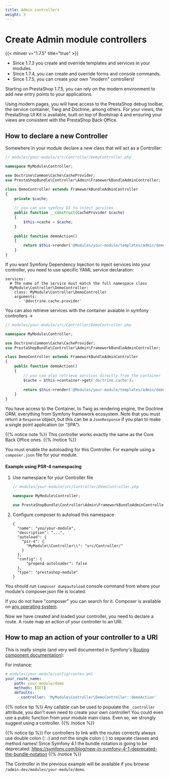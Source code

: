 ```yaml
---
title: Admin controllers
weight: 3
---
```


# Create Admin module controllers
{{< minver v="1.7.5" title="true" >}}

* Since 1.7.3 you create and override templates and services in your modules.
* Since 1.7.4, you can create and override forms and console commands.
* Since 1.7.5, you can create your own "modern" controllers!

Starting on PrestaShop 1.7.5, you can rely on the modern environment to add new entry points to your applications.

Using modern pages, you will have access to the PrestaShop debug toolbar, the service container, Twig and Doctrine, among others. For your views, the PrestaShop UI Kit is available, built on top of Bootstrap 4 and ensuring your views are consistent with the PrestaShop Back Office.

## How to declare a new Controller

Somewhere in your module declare a new class that will act as a Controller:
```php
// modules/your-module/src/Controller/DemoController.php

namespace MyModule\Controller;

use Doctrine\Common\Cache\CacheProvider;
use PrestaShopBundle\Controller\Admin\FrameworkBundleAdminController;

class DemoController extends FrameworkBundleAdminController
{
    private $cache;
       
    // you can use symfony DI to inject services
    public function __construct(CacheProvider $cache)
    {
        $this->cache = $cache;
    }
    
    public function demoAction()
    {
        return $this->render('@Modules/your-module/templates/admin/demo.html.twig');
    }
}
```

If you want Symfony Dependency Injection to inject services into your controller, you need to use specific YAML service declaration:
```
services:
  # The name of the service must match the full namespace class
  MyModule\Controller\DemoController:
    class: MyModule\Controller\DemoController
    arguments:
      - '@doctrine.cache.provider'
```

You can also retrieve services with the container avaiable in symfony controllers ->
```php
// modules/your-module/src/Controller/DemoController.php

namespace MyModule\Controller;

use Doctrine\Common\Cache\CacheProvider;
use PrestaShopBundle\Controller\Admin\FrameworkBundleAdminController;

class DemoController extends FrameworkBundleAdminController
{
    public function demoAction()
    {
        // you can also retrieve services directly from the container
        $cache = $this->container->get('doctrine.cache');
        
        return $this->render('@Modules/your-module/templates/admin/demo.html.twig');
    }
}
```

You have access to the Container, to Twig as rendering engine, the Doctrine ORM, everything from Symfony framework ecosystem.
Note that you must return a `Response` object, but this can be a `JsonResponse` if you plan to make a single point application (or "SPA").

{{% notice note %}}
This controller works exactly the same as the Core Back Office ones.
{{% /notice %}} 

You must enable the autoloading for this Controller. For example using a `composer.json` file for your module.

#### Example using PSR-4 namespacing

1. Use namespace for your Controller file

    ```php
    // modules/your-module/src/Controller/DemoController.php
    
    namespace MyModule\Controller;
    
    use PrestaShopBundle\Controller\Admin\FrameworkBundleAdminController;
    ```

2. Configure composer to autoload this namespace

    ```
    {
      "name": "you/your-module",
      "description": "...",
      "autoload": {
        "psr-4": {
          "MyModule\\Controller\\": "src/Controller/"
        }
      },
      "config": {
          "prepend-autoloader": false
      },
      "type": "prestashop-module"
    }
    ```
You should run `composer dumpautoload` console command from where your module's composer.json file is located.

If you do not have "composer" you can search for it. Composer is available on [any operating system](https://getcomposer.org/doc/00-intro.md).

Now we have created and loaded your controller, you need to declare a route. A route map an action of your controller to an URI.

## How to map an action of your controller to a URI

This is really simple (and very well documented in Symfony's [Routing component documentation](https://symfony.com/doc/3.4/routing.html)):

For instance:

```yaml
# modules/your-module/config/routes.yml
your_route_name:
    path: your-module/demo
    methods: [GET]
    defaults:
      _controller: 'MyModule\Controller\DemoController::demoAction'
```

{{% notice tip %}}
Any callable can be used to populate the ``_controller`` attribute, you don't even need to create your own controller! You could even use a public function from your module main class. Even so, we strongly suggest using a controller.
{{% /notice %}}

{{% notice tip %}}
For controllers to link with the routes correctly always use double colon (`::`) and not the single colon (`:`) 
to separate classes and method names! 
Since Symfony 4.1 the bundle notation is going to be deprecated: https://symfony.com/blog/new-in-symfony-4-1-deprecated-the-bundle-notation
{{% /notice %}}

The Controller in the previous example will be available if you browse `/admin-dev/modules/your-module/demo`.
